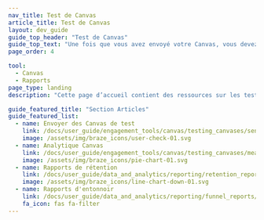 ```yaml
---
nav_title: Test de Canvas
article_title: Test de Canvas
layout: dev_guide
guide_top_header: "Test de Canvas"
guide_top_text: "Une fois que vous avez envoyé votre Canvas, vous devez toujours examiner les résultats pour vous assurer que votre Canvas fonctionne bien et aura un impact positif sur vos futures envois de message.<br><br> Vous trouverez ici des ressources sur l’analytique Canvas et d’autres rapports qui vous aideront à mesurer l’efficacité de vos envois de message."
page_order: 4

tool: 
  - Canvas
  - Rapports
page_type: landing
description: "Cette page d’accueil contient des ressources sur les tests Canvas, notamment des articles sur l’envoi de tests de Canvas, l’analytique Canvas, les rapports de rétention et les rapports d’entonnoir."

guide_featured_title: "Section Articles"
guide_featured_list:
  - name: Envoyer des Canvas de test
    link: /docs/user_guide/engagement_tools/canvas/testing_canvases/sending_test_canvases/
    image: /assets/img/braze_icons/user-check-01.svg
  - name: Analytique Canvas
    link: /docs/user_guide/engagement_tools/canvas/testing_canvases/measuring_and_testing_with_canvas_analytics/
    image: /assets/img/braze_icons/pie-chart-01.svg
  - name: Rapports de rétention
    link: /docs/user_guide/data_and_analytics/reporting/retention_reports/
    image: /assets/img/braze_icons/line-chart-down-01.svg
  - name: Rapports d'entonnoir
    link: /docs/user_guide/data_and_analytics/reporting/funnel_reports/
    fa_icon: fas fa-filter
---
```

